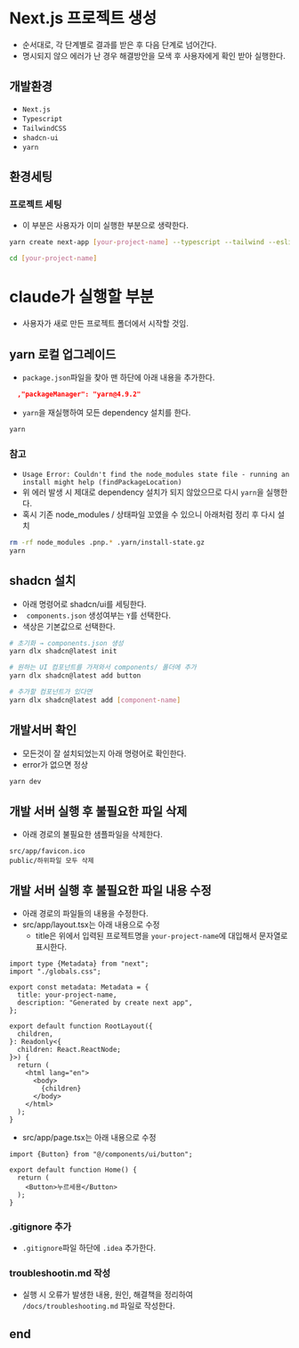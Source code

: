 # Next.js 프로젝트 생성
- 순서대로, 각 단계별로 결과를 받은 후 다음 단계로 넘어간다. 
- 명시되지 않으 에러가 난 경우 해결방안을 모색 후 사용자에게 확인 받아 실행한다.

## 개발환경 

- `Next.js`
- `Typescript`
- `TailwindCSS`
- `shadcn-ui`
- `yarn`


## 환경세팅

### 프로젝트 세팅
- 이 부분은 사용자가 이미 실행한 부분으로 생략한다. 
```bash
yarn create next-app [your-project-name] --typescript --tailwind --eslint --turbopack --app --src-dir --import-alias "@/*"

cd [your-project-name]
```


# claude가 실행할 부분
- 사용자가 새로 만든 프로젝트 폴더에서 시작할 것임.

## yarn 로컬 업그레이드
- `package.json`파일을 찾아 맨 하단에 아래 내용을 추가한다. 

```json
  ,"packageManager": "yarn@4.9.2"
```

- `yarn`을 재실행하여 모든 dependency 설치를 한다. 
```bash
yarn
```

### 참고
- `Usage Error: Couldn't find the node_modules state file - running an install might help (findPackageLocation)`
- 위 에러 발생 시 제대로 dependency 설치가 되지 않았으므로 다시 `yarn`을 실행한다.  
- 혹시 기존 node_modules / 상태파일 꼬였을 수 있으니 아래처럼 정리 후 다시 설치

```bash
rm -rf node_modules .pnp.* .yarn/install-state.gz
yarn
```

## shadcn 설치
- 아래 명령어로 shadcn/ui를 세팅한다.
- ` components.json` 생성여부는 `Y`를 선택한다.
- 색상은 기본값으로 선택한다.


```bash
# 초기화 → components.json 생성
yarn dlx shadcn@latest init

# 원하는 UI 컴포넌트를 가져와서 components/ 폴더에 추가
yarn dlx shadcn@latest add button

# 추가할 컴포넌트가 있다면
yarn dlx shadcn@latest add [component-name]
```

## 개발서버 확인
- 모든것이 잘 설치되었는지 아래 명령어로 확인한다.
- error가 없으면 정상

```bash
yarn dev
```

## 개발 서버 실행 후 불필요한 파일 삭제 
- 아래 경로의 불필요한 샘플파일을 삭제한다. 

```
src/app/favicon.ico
public/하위파일 모두 삭제
```

## 개발 서버 실행 후 불필요한 파일 내용 수정
- 아래 경로의 파일들의 내용을 수정한다.
- src/app/layout.tsx는 아래 내용으로 수정
  - title은 위에서 입력된 프로젝트명을 `your-project-name`에 대입해서 문자열로 표시한다.

```tsx
import type {Metadata} from "next";
import "./globals.css";

export const metadata: Metadata = {
  title: your-project-name,
  description: "Generated by create next app",
};

export default function RootLayout({
  children,
}: Readonly<{
  children: React.ReactNode;
}>) {
  return (
    <html lang="en">
      <body>
        {children}
      </body>
    </html>
  );
}
```

- src/app/page.tsx는 아래 내용으로 수정

```tsx
import {Button} from "@/components/ui/button";

export default function Home() {
  return (
    <Button>누르세용</Button>
  );
}

```

### .gitignore 추가
- `.gitignore`파일 하단에 `.idea` 추가한다.

### troubleshootin.md 작성
- 실행 시 오류가 발생한 내용, 원인, 해결책을 정리하여 `/docs/troubleshooting.md` 파일로 작성한다.

## end

